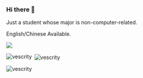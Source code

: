 ### Hi there 👋

<!--
**Vescrity/Vescrity** is a ✨ _special_ ✨ repository because its `README.md` (this file) appears on your GitHub profile.

Here are some ideas to get you started:

- 🔭 I’m currently working on ...
- 🌱 I’m currently learning ...
- 👯 I’m looking to collaborate on ...
- 🤔 I’m looking for help with ...
- 💬 Ask me about ...
- 📫 How to reach me: ...
- 😄 Pronouns: ...
- ⚡ Fun fact: ...
-->

Just a student whose major is non-computer-related.  

English/Chinese Available.  

![](https://github-contributor-stats.vercel.app/api?username=vescrity&limit=5&theme=tokyonight&combine_all_yearly_contributions=true)

<p><img align="left" src="https://github-readme-stats.vercel.app/api/top-langs?username=vescrity&show_icons=true&locale=en&layout=compact&theme=tokyonight" alt="vescrity" /></p>

<p>&nbsp;<img align="center" src="https://github-readme-stats.vercel.app/api?username=vescrity&show_icons=true&locale=en&theme=tokyonight" alt="vescrity" /></p>

<p><img align="center" src="https://github-readme-streak-stats.herokuapp.com/?user=vescrity&theme=tokyonight" alt="vescrity" /></p>



